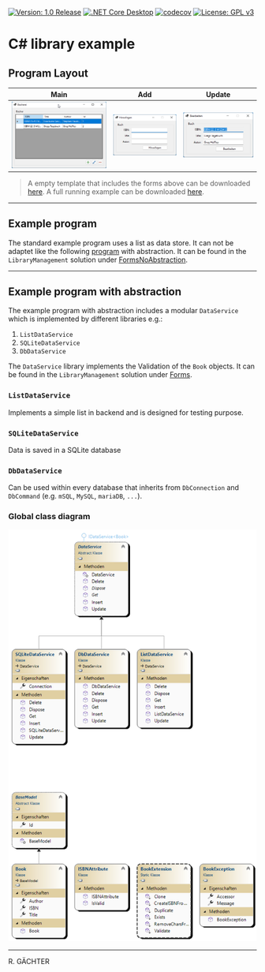 [![Version: 1.0 Release](https://img.shields.io/badge/Version-1.0%20Release-green.svg)](https://github.com/sunriax) [![.NET Core Desktop](https://github.com/ak-app/coding/actions/workflows/dotnet-release.yml/badge.svg)](https://github.com/ak-app/coding/actions/workflows/dotnet-release.yml) [![codecov](https://codecov.io/gh/ak-app/coding/branch/main/graph/badge.svg)](https://codecov.io/gh/ak-app/coding) [![License: GPL v3](https://img.shields.io/badge/License-GPL%20v3-blue.svg)](https://www.gnu.org/licenses/gpl-3.0)


# C# library example

## Program Layout

| Main | Add | Update |
|------|-----|--------|
| ![FormMain](./FormMain.png) | ![FormData](./FormData_Create.png) | ![FormData](./FormData_Update.png) |

> A empty template that includes the forms above can be downloaded [here](https://github.com/ak-app/coding/releases/latest/download/LibraryManagement-FormTemplate.zip). A full running example can be downloaded [here](https://github.com/ak-app/coding/releases/latest/download/LibraryManagement.zip).

---

## Example program

The standard example program uses a list as data store. It can not be adaptet like the following [program](#example-program-with-abstraction) with abstraction. It can be found in the `LibraryManagement` solution under [FormsNoAbstraction](./FormsNoAbstraction).

---

## Example program with abstraction

The example program with abstraction includes a modular `DataService` which is implemented by different libraries e.g.:

1. `ListDataService`
1. `SQLiteDataService`
1. `DbDataService`

The `DataService` library implements the Validation of the `Book` objects. It can be found in the `LibraryManagement` solution under [Forms](./Forms).

### `ListDataService`

Implements a simple list in backend and is designed for testing purpose.

### `SQLiteDataService`

Data is saved in a SQLite database

### `DbDataService`

Can be used within every database that inherits from `DbConnection` and `DbCommand` (e.g. `mSQL`, `MySQL`, `mariaDB`, `...`).

### Global class diagram

![Diagram](./GlobalClassDiagram.png)

---

R. GÄCHTER
